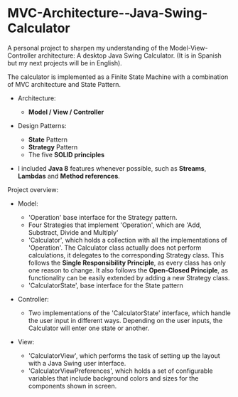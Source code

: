 # MVC-Architecture--Java-Swing-Calculator
A personal project to sharpen my understanding of the Model-View-Controller architecture: A desktop Java Swing Calculator. 
(It is in Spanish but my next projects will be in English).

The calculator is implemented as a Finite State Machine with a combination of MVC architecture and State Pattern. 

* Architecture: 
  - **Model / View / Controller**
 
 * Design Patterns:
    - **State** Pattern
    - **Strategy** Pattern
    - The five **SOLID principles**
 
 * I included **Java 8** features whenever possible, such as **Streams**, **Lambdas** and **Method references**. 



 
 Project overview: 
 
* Model:  
   - 'Operation' base interface for the Strategy pattern. 
   - Four Strategies that implement 'Operation', which are 'Add, Substract, Divide and Multiply'
   - 'Calculator', which holds a collection with all the implementations of 'Operation'. 
     The Calculator class actually does not perform calculations, it delegates to the corresponding Strategy class. 
     This follows the **Single Responsibility Principle**, as every class has only one reason to change. It also follows
     the **Open-Closed Principle**, as functionality can be easily extended by adding a new Strategy class.
   - 'CalculatorState', base interface for the State pattern  

* Controller: 
   - Two implementations of the 'CalculatorState' interface, which handle the user input in different ways. 
    Depending on the user inputs, the Calculator will enter one state or another. 
  
* View: 
   - 'CalculatorView', which performs the task of setting up the layout with a Java Swing user interface.  
   - 'CalculatorViewPreferences', which holds a set of configurable variables that include background colors
     and sizes for the components shown in screen. 
 
